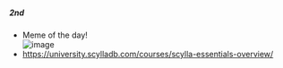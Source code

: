 ##### 2nd
- Meme of the day!  
    ![image](https://github.com/user-attachments/assets/f1e2b4fc-1622-4489-8e09-e5cad8bcfc78)
- https://university.scylladb.com/courses/scylla-essentials-overview/
